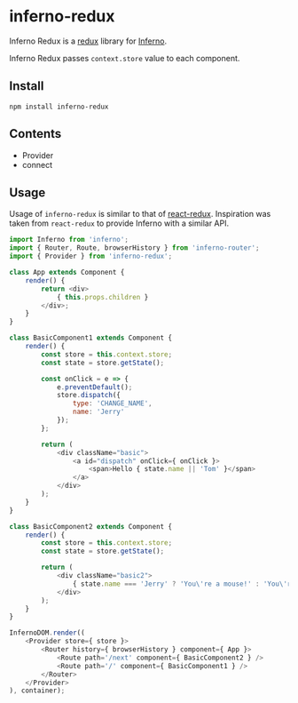 # inferno-redux

Inferno Redux is a [redux](https://github.com/reactjs/redux) library for [Inferno](https://github.com/trueadm/inferno).

Inferno Redux passes `context.store` value to each component.

## Install

```
npm install inferno-redux
```

## Contents

* Provider
* connect

## Usage

Usage of `inferno-redux` is similar to that of [react-redux](https://github.com/reactjs/react-redux).
Inspiration was taken from `react-redux` to provide Inferno with a similar API.

```js
import Inferno from 'inferno';
import { Router, Route, browserHistory } from 'inferno-router';
import { Provider } from 'inferno-redux';

class App extends Component {
    render() {
        return <div>
            { this.props.children }
        </div>;
    }
}

class BasicComponent1 extends Component {
    render() {
        const store = this.context.store;
        const state = store.getState();

        const onClick = e => {
            e.preventDefault();
            store.dispatch({
                type: 'CHANGE_NAME',
                name: 'Jerry'
            });
        };

        return (
            <div className="basic">
                <a id="dispatch" onClick={ onClick }>
                    <span>Hello { state.name || 'Tom' }</span>
                </a>
            </div>
        );
    }
}

class BasicComponent2 extends Component {
    render() {
        const store = this.context.store;
        const state = store.getState();

        return (
            <div className="basic2">
                { state.name === 'Jerry' ? 'You\'re a mouse!' : 'You\'re a cat!' }
            </div>
        );
    }
}

InfernoDOM.render((
    <Provider store={ store }>
        <Router history={ browserHistory } component={ App }>
            <Route path='/next' component={ BasicComponent2 } />
            <Route path='/' component={ BasicComponent1 } />
        </Router>
    </Provider>
), container);
```
